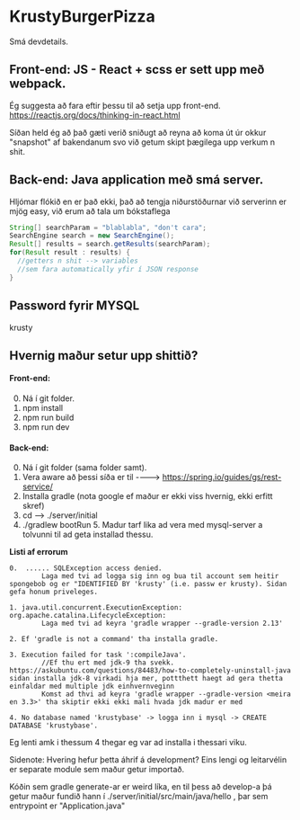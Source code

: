 # KrustyBurgerPizza

Smá devdetails.

## Front-end: JS - React + scss er sett upp með webpack.

  Ég suggesta að fara eftir þessu til að setja upp front-end.
  https://reactjs.org/docs/thinking-in-react.html

  Síðan held ég að það gæti verið sniðugt að reyna að koma út úr okkur "snapshot" af bakendanum svo við getum skipt þægilega upp verkum n shit.

## Back-end: Java application með smá server.

  Hljómar flókið en er það ekki, það að tengja niðurstöðurnar við serverinn er mjög easy, við erum að tala um bókstaflega

  ```java
  String[] searchParam = "blablabla", "don't cara";
  SearchEngine search = new SearchEngine();
  Result[] results = search.getResults(searchParam);
  for(Result result : results) {
    //getters n shit --> variables
    //sem fara automatically yfir í JSON response
  }
  ```

## Password fyrir MYSQL
krusty

## Hvernig maður setur upp shittið?
#### Front-end:
  0. Ná í git folder.
  1. npm install
  2. npm run build
  3. npm run dev

#### Back-end:
  0. Ná í git folder (sama folder samt).
  1. Vera aware að þessi síða er til ----> https://spring.io/guides/gs/rest-service/
  2. Installa gradle (nota google ef maður er ekki viss hvernig, ekki erfitt skref)
  3. cd --> ./server/initial
  4. ./gradlew bootRun
	5. Madur tarf lika ad vera med mysql-server a tolvunni til ad geta installad thessu.

**Listi af errorum**

	0. 	...... SQLException access denied.
			Laga med tvi ad logga sig inn og bua til account sem heitir spongebob og er "IDENTIFIED BY 'krusty' (i.e. passw er krusty). Sidan gefa honum priveleges.

	1. java.util.concurrent.ExecutionException: org.apache.catalina.LifecycleException:
			Laga med tvi ad keyra 'gradle wrapper --gradle-version 2.13'

	2. Ef 'gradle is not a command' tha installa gradle.

	3. Execution failed for task ':compileJava'.
			//Ef thu ert med jdk-9 tha svekk. https://askubuntu.com/questions/84483/how-to-completely-uninstall-java  sidan installa jdk-8 virkadi hja mer, pottthett haegt ad gera thetta einfaldar med multiple jdk einhvernveginn
			Komst ad thvi ad keyra 'gradle wrapper --gradle-version <meira en 3.3>' tha skiptir ekki ekki mali hvada jdk madur er med

	4. No database named 'krustybase' -> logga inn i mysql -> CREATE DATABASE 'krustybase'. 

Eg lenti amk i thessum 4 thegar eg var ad installa i thessari viku.

  Sidenote:
  Hvering hefur þetta áhrif á development?
  Eins lengi og leitarvélin er separate module sem maður getur importað.

  Kóðin sem gradle generate-ar er weird líka, en til þess að develop-a þá getur maður fundið hann í ./server/initial/src/main/java/hello , þar sem entrypoint er "Application.java"
